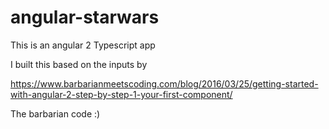 # angular-starwars

This is an angular 2 Typescript app

I built this based on the inputs by

https://www.barbarianmeetscoding.com/blog/2016/03/25/getting-started-with-angular-2-step-by-step-1-your-first-component/

The barbarian code :)
